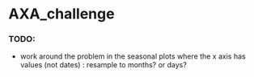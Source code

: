 # AXA_challenge

### TODO: 

- work around the problem in the seasonal plots where the x axis has values (not dates) : resample to months? or days?


